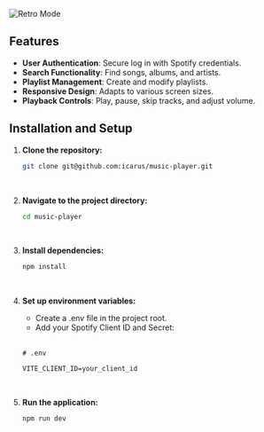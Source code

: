 ![Retro Mode](https://github.com/icarus/music-player/assets/119902348/8d468269-1f3f-437d-be55-31743d71e44d)

## Features
- **User Authentication**: Secure log in with Spotify credentials.
- **Search Functionality**: Find songs, albums, and artists.
- **Playlist Management**: Create and modify playlists.
- **Responsive Design**: Adapts to various screen sizes.
- **Playback Controls**: Play, pause, skip tracks, and adjust volume.

## Installation and Setup
1. **Clone the repository:**
   ```bash
   git clone git@github.com:icarus/music-player.git
   ```
   &nbsp;
2. **Navigate to the project directory:**
   ```bash
   cd music-player
   ```
   &nbsp;
3. **Install dependencies:**
   ```bash
   npm install  
   ```
   &nbsp;
4. **Set up environment variables:**
   - Create a .env file in the project root.
   - Add your Spotify Client ID and Secret:<br><br>

   ```env
   # .env
   
   VITE_CLIENT_ID=your_client_id

   ```
   &nbsp; 
5. **Run the application:**
   ```bash
   npm run dev  
   ```

